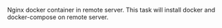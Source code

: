 Nginx docker container in remote server. 
This task  will install docker and docker-compose on remote server.
